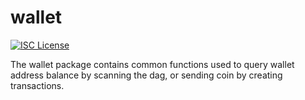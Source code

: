 wallet
===

[![ISC License](http://img.shields.io/badge/license-ISC-blue.svg)](http://copyfree.org)

The wallet package contains common functions used to query wallet address balance by scanning the dag, or sending coin by creating transactions. 